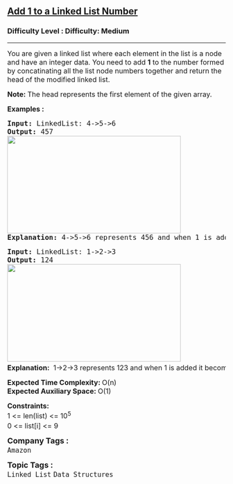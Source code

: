 <h2><a href="https://www.geeksforgeeks.org/problems/add-1-to-a-number-represented-as-linked-list/1?page=5&sortBy=submissions">Add 1 to a Linked List Number</a></h2><h3>Difficulty Level : Difficulty: Medium</h3><hr><div class="problems_problem_content__Xm_eO"><p><span style="font-size: 12pt;">You are given a linked list where each element in the list is a node and have an integer data. You need to add <strong>1</strong> to the number formed by concatinating all the list node numbers together and return the head of the modified linked list.&nbsp;</span></p>
<p><span style="font-size: 12pt;"><strong>Note:&nbsp;</strong>The head represents the first element of the given array.</span></p>
<p><span style="font-size: 12pt;"><strong>Examples :</strong></span></p>
<pre><span style="font-size: 12pt;"><strong>Input: </strong>LinkedList: 4-&gt;5-&gt;6
<strong>Output: </strong>457<br><img src="https://media.geeksforgeeks.org/img-practice/prod/addEditProblem/700053/Web/Other/blobid0_1722278845.png" width="400" height="225"><br><strong>Explanation:</strong> 4-&gt;5-&gt;6 represents 456 and when 1 is added it becomes 457. 
</span></pre>
<pre><span style="font-size: 12pt;"><strong>Input: </strong>LinkedList: 1-&gt;2-&gt;3
<strong>Output: </strong>124<br><img src="https://media.geeksforgeeks.org/img-practice/prod/addEditProblem/700053/Web/Other/blobid1_1722278908.png" width="400" height="225"> <br><strong style="font-family: -apple-system, BlinkMacSystemFont, 'Segoe UI', Roboto, Oxygen, Ubuntu, Cantarell, 'Open Sans', 'Helvetica Neue', sans-serif;">Explanation:</strong><span style="font-family: -apple-system, BlinkMacSystemFont, 'Segoe UI', Roboto, Oxygen, Ubuntu, Cantarell, 'Open Sans', 'Helvetica Neue', sans-serif;">  1-&gt;2-&gt;3 represents 123 and when 1 is added it becomes 124. </span></span></pre>
<p><span style="font-size: 12pt;"><strong>Expected Time Complexity:&nbsp;</strong>O(n)<br><strong>Expected Auxiliary Space:&nbsp;</strong>O(1)</span></p>
<p><span style="font-size: 12pt;"><strong>Constraints:</strong><br>1 &lt;= len(list) &lt;= 10<sup>5<br></sup>0 &lt;= list[i] &lt;= 9<sup><br></sup></span></p></div><p><span style=font-size:18px><strong>Company Tags : </strong><br><code>Amazon</code>&nbsp;<br><p><span style=font-size:18px><strong>Topic Tags : </strong><br><code>Linked List</code>&nbsp;<code>Data Structures</code>&nbsp;